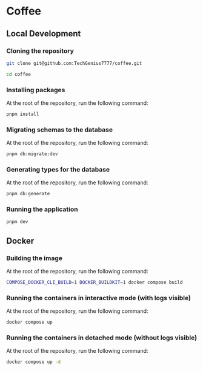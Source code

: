 # Coffee

## Local Development

### Cloning the repository

```bash
git clone git@github.com:TechGenius7777/coffee.git
```

```bash
cd coffee
```

### Installing packages

At the root of the repository, run the following command:

```bash
pnpm install
```

### Migrating schemas to the database

At the root of the repository, run the following command:

```bash
pnpm db:migrate:dev
```

### Generating types for the database

At the root of the repository, run the following command:

```bash
pnpm db:generate
```

### Running the application

```bash
pnpm dev
```

## Docker

### Building the image

At the root of the repository, run the following command:

```bash
COMPOSE_DOCKER_CLI_BUILD=1 DOCKER_BUILDKIT=1 docker compose build
```

### Running the containers in interactive mode (with logs visible)

At the root of the repository, run the following command:

```bash
docker compose up
```

### Running the containers in detached mode (without logs visible)

At the root of the repository, run the following command:

```bash
docker compose up -d
```
